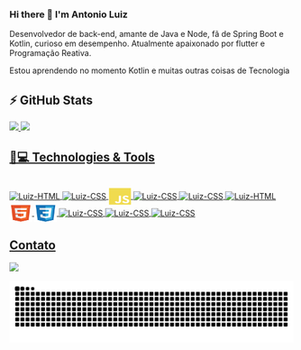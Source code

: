 ### Hi there 👋 I'm Antonio Luiz


Desenvolvedor de back-end, amante de Java e Node, fã de Spring Boot e Kotlin, curioso em desempenho. Atualmente apaixonado por flutter e Programação Reativa.

Estou aprendendo no momento Kotlin e muitas outras coisas de Tecnologia
##
<h2>⚡ GitHub Stats</h2>
<div>
  <a href="https://beacons.ai/Antonioluiz2">
  <img height="180em" src="https://github-readme-stats.vercel.app/api?username=antonioluiz2&show_icons=true&theme=dark&include_all_commits=true&count_private=true"/>
  <img height="180em" src="https://github-readme-stats.vercel.app/api/top-langs/?username=antonioluiz2&layout=compact&langs_count=16&theme=dark"/>
</div>
<h2>🚀💻 Technologies & Tools </h2>
<div style="display: inline_block"><br>
  
  <img align="center" alt="Luiz-HTML" height="30" width="40" src="https://cdn.jsdelivr.net/gh/devicons/devicon/icons/java/java-original-wordmark.svg" />
  <img align="center" alt="Luiz-CSS" height="30" width="40"src="https://cdn.jsdelivr.net/gh/devicons/devicon/icons/mysql/mysql-original-wordmark.svg" />
  <img align="center" alt="Luiz-Js" height="30" width="40" src="https://raw.githubusercontent.com/devicons/devicon/master/icons/javascript/javascript-plain.svg">
  <img align="center" alt="Luiz-CSS" height="30" width="40"src="https://cdn.jsdelivr.net/gh/devicons/devicon/icons/nodejs/nodejs-original-wordmark.svg" />
  <img align="center" alt="Luiz-CSS" height="30" width="40"src="https://cdn.jsdelivr.net/gh/devicons/devicon/icons/spring/spring-original-wordmark.svg" />
   <img align="center" alt="Luiz-HTML" height="30" width="40" src="https://cdn.jsdelivr.net/gh/devicons/devicon/icons/angularjs/angularjs-original.svg" />
  <img align="center" alt="Luiz-HTML" height="30" width="40" src="https://raw.githubusercontent.com/devicons/devicon/master/icons/html5/html5-original.svg">
  <img align="center" alt="Luiz-CSS" height="30" width="40" src="https://raw.githubusercontent.com/devicons/devicon/master/icons/css3/css3-original.svg">
  <img align="center" alt="Luiz-CSS" height="30" width="40" src="https://cdn.jsdelivr.net/gh/devicons/devicon/icons/bootstrap/bootstrap-original-wordmark.svg" />
  <img align="center" alt="Luiz-CSS" height="30" width="40" src="https://cdn.jsdelivr.net/gh/devicons/devicon/icons/git/git-plain.svg" />
  <img align="center" alt="Luiz-CSS" height="30" width="40" src="https://cdn.jsdelivr.net/gh/devicons/devicon/icons/heroku/heroku-original-wordmark.svg" />
  
</div>
  <h2>Contato</h2>
  <div>

  
  <a href="https://www.linkedin.com/in/antonio-luiz-8a873799" target="_blank"><img src="https://img.shields.io/badge/-LinkedIn-%230077B5?style=for-the-badge&logo=linkedin&logoColor=white" target="_blank"></a>   
   
   ![Snake animation](https://github.com/Antonioluiz2/API-Projects/blob/main/snak.svg)
</div>

